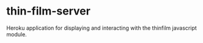 thin-film-server
==========

Heroku application for displaying and interacting with the thinfilm javascript module.
